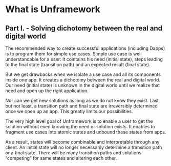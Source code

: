 # What is Unframework
## Part I. - Solving dichotomy between the real and digital world 

The recommended way to create successful applications (including Dapps) is to program them for simple use cases. Simple use case is well understandable for a user: It cointains his need (initial state), steps leading to the final state (transition path) and an expected result (final state).

But we get drawbacks when we isolate a use case and all its components inside one app. It creates a dichotomy between the real and digital world. Our need (initial state) is unknown in the digital world until we realize that need and open up the right application.

Nor can we get new solutions as long as we do not know they exist. Last but not least, a transition path and final state are irreversibly determined once we open up an app. This greatly limits our possibilities.

The very high level goal of Unframework is to enable a user to get the solution without even knowing the need or solution exists. It enables to fragment use cases into atomic states and unbound these states from apps.

As a result, states will become combinable and interpretable through any client. An initial state will no longer necessarily determine a transition path or a final state. There will be many transition paths and solutions “competing” for same states and altering each other.